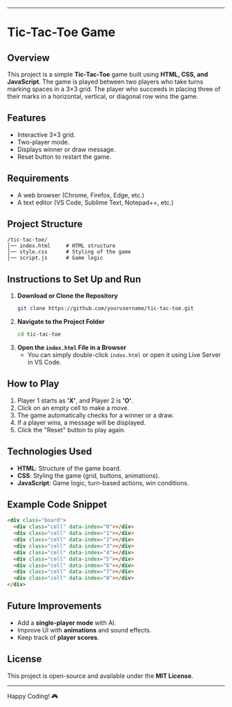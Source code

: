 *****
# Tic-Tac-Toe Game

## Overview
This project is a simple **Tic-Tac-Toe** game built using **HTML, CSS, and JavaScript**. The game is played between two players who take turns marking spaces in a 3×3 grid. The player who succeeds in placing three of their marks in a horizontal, vertical, or diagonal row wins the game.

## Features
- Interactive 3×3 grid.
- Two-player mode.
- Displays winner or draw message.
- Reset button to restart the game.

## Requirements
- A web browser (Chrome, Firefox, Edge, etc.)
- A text editor (VS Code, Sublime Text, Notepad++, etc.)

## Project Structure
```
/tic-tac-toe/
│── index.html     # HTML structure
│── style.css      # Styling of the game
│── script.js      # Game logic
```

## Instructions to Set Up and Run
1. **Download or Clone the Repository**
   ```bash
   git clone https://github.com/yourusername/tic-tac-toe.git
   ```
2. **Navigate to the Project Folder**
   ```bash
   cd tic-tac-toe
   ```
3. **Open the `index.html` File in a Browser**
   - You can simply double-click `index.html` or open it using Live Server in VS Code.

## How to Play
1. Player 1 starts as **'X'**, and Player 2 is **'O'**.
2. Click on an empty cell to make a move.
3. The game automatically checks for a winner or a draw.
4. If a player wins, a message will be displayed.
5. Click the "Reset" button to play again.

## Technologies Used
- **HTML**: Structure of the game board.
- **CSS**: Styling the game (grid, buttons, animations).
- **JavaScript**: Game logic, turn-based actions, win conditions.

## Example Code Snippet
```html
<div class="board">
  <div class="cell" data-index="0"></div>
  <div class="cell" data-index="1"></div>
  <div class="cell" data-index="2"></div>
  <div class="cell" data-index="3"></div>
  <div class="cell" data-index="4"></div>
  <div class="cell" data-index="5"></div>
  <div class="cell" data-index="6"></div>
  <div class="cell" data-index="7"></div>
  <div class="cell" data-index="8"></div>
</div>
```

## Future Improvements
- Add a **single-player mode** with AI.
- Improve UI with **animations** and sound effects.
- Keep track of **player scores**.

## License
This project is open-source and available under the **MIT License**.

---
Happy Coding! 🎮

